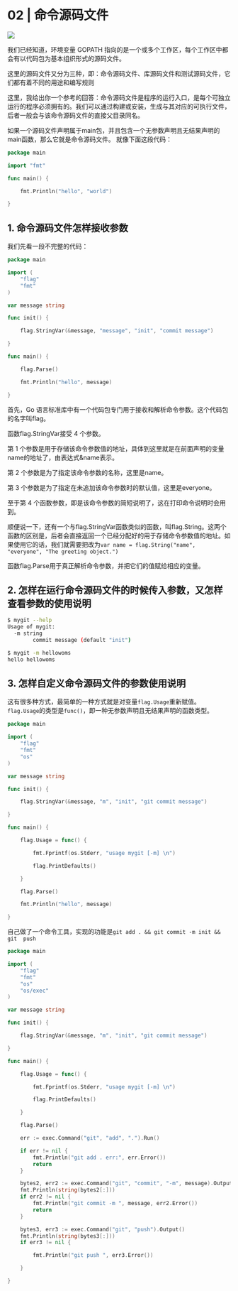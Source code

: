 # 02 | 命令源码文件

![](https://static001.geekbang.org/resource/image/37/b1/3793770202d7834838dbb4e2f6a60bb1.jpg)

我们已经知道，环境变量 GOPATH 指向的是一个或多个工作区，每个工作区中都会有以代码包为基本组织形式的源码文件。

这里的源码文件又分为三种，即：命令源码文件、库源码文件和测试源码文件，它们都有着不同的用途和编写规则



这里，我给出你一个参考的回答：命令源码文件是程序的运行入口，是每个可独立运行的程序必须拥有的。我们可以通过构建或安装，生成与其对应的可执行文件，后者一般会与该命令源码文件的直接父目录同名。

如果一个源码文件声明属于main包，并且包含一个无参数声明且无结果声明的main函数，那么它就是命令源码文件。 就像下面这段代码：

```go
package main

import "fmt"

func main() {

	fmt.Println("hello", "world")

}

```
## 1. 命令源码文件怎样接收参数


我们先看一段不完整的代码：


```go
package main

import (
	"flag"
	"fmt"
)

var message string

func init() {

	flag.StringVar(&message, "message", "init", "commit message")

}

func main() {

	flag.Parse()

	fmt.Println("hello", message)

}

```

首先，Go 语言标准库中有一个代码包专门用于接收和解析命令参数。这个代码包的名字叫flag。


函数flag.StringVar接受 4 个参数。

第 1 个参数是用于存储该命令参数值的地址，具体到这里就是在前面声明的变量name的地址了，由表达式&name表示。

第 2 个参数是为了指定该命令参数的名称，这里是name。

第 3 个参数是为了指定在未追加该命令参数时的默认值，这里是everyone。

至于第 4 个函数参数，即是该命令参数的简短说明了，这在打印命令说明时会用到。


顺便说一下，还有一个与flag.StringVar函数类似的函数，叫flag.String。这两个函数的区别是，后者会直接返回一个已经分配好的用于存储命令参数值的地址。如果使用它的话，我们就需要把改为`var name = flag.String("name", "everyone", "The greeting object.")`

函数flag.Parse用于真正解析命令参数，并把它们的值赋给相应的变量。

## 2. 怎样在运行命令源码文件的时候传入参数，又怎样查看参数的使用说明


```bash
$ mygit --help
Usage of mygit:
  -m string
        commit message (default "init")

```

```sh
$ mygit -m hellowoms
hello hellowoms
```

## 3. 怎样自定义命令源码文件的参数使用说明

这有很多种方式，最简单的一种方式就是对变量`flag.Usage`重新赋值。`flag.Usage`的类型是`func()`，即一种无参数声明且无结果声明的函数类型。


```go
package main

import (
	"flag"
	"fmt"
	"os"
)

var message string

func init() {

	flag.StringVar(&message, "m", "init", "git commit message")

}

func main() {

	flag.Usage = func() {

		fmt.Fprintf(os.Stderr, "usage mygit [-m] \n")

		flag.PrintDefaults()

	}

	flag.Parse()

	fmt.Println("hello", message)

}

```



自己做了一个命令工具，实现的功能是`git add . && git commit -m init && git  push`


```go
package main

import (
	"flag"
	"fmt"
	"os"
	"os/exec"
)

var message string

func init() {

	flag.StringVar(&message, "m", "init", "git commit message")

}

func main() {

	flag.Usage = func() {

		fmt.Fprintf(os.Stderr, "usage mygit [-m] \n")

		flag.PrintDefaults()

	}

	flag.Parse()

	err := exec.Command("git", "add", ".").Run()

	if err != nil {
		fmt.Println("git add . err:", err.Error())
		return
	}

	bytes2, err2 := exec.Command("git", "commit", "-m", message).Output()
	fmt.Println(string(bytes2[:]))
	if err2 != nil {
		fmt.Println("git commit -m ", message, err2.Error())
		return
	}

	bytes3, err3 := exec.Command("git", "push").Output()
	fmt.Println(string(bytes3[:]))
	if err3 != nil {

		fmt.Println("git push ", err3.Error())

	}

}
```












